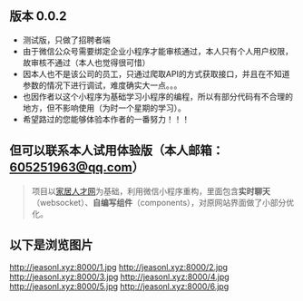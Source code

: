## 版本 0.0.2
* 测试版，只做了招聘者端
* 由于微信公众号需要绑定企业小程序才能审核通过，本人只有个人用户权限，故审核不通过（本人也觉得很可惜）
* 因本人也不是该公司的员工，只通过爬取API的方式获取接口，并且在不知道参数的情况下进行调试，难度确实大一点。。。
* 也因作者以这个小程序为基础学习小程序的编程，所以有部分代码有不合理的地方，但不影响使用（为时一个星期的学习）。
* 希望路过的您能够体验本作者的一番努力！！！
## 但可以联系本人试用体验版（本人邮箱：[605251963@qq.com](http://mail.qq.com/cgi-bin/qm_share?t=qm_mailme&email=aV9ZXFtcWFBfWikYGEcKBgQ)）

  >项目以[家居人才网](https://m.v2.51renc.com/)为基础，利用微信小程序重构，里面包含<b>实时聊天</b>（websocket）、<b>自编写组件</b>（components），对原网站界面做了小部分优化。

## 以下是浏览图片

http://jeasonl.xyz:8000/1.jpg
http://jeasonl.xyz:8000/2.jpg
http://jeasonl.xyz:8000/3.jpg
http://jeasonl.xyz:8000/4.jpg
http://jeasonl.xyz:8000/5.jpg
http://jeasonl.xyz:8000/6.jpg
